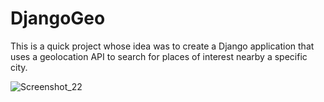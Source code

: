 # DjangoGeo

This is a quick project whose idea was to create a Django application that uses a geolocation API to search for places of interest nearby a specific city.

![Screenshot_22](https://user-images.githubusercontent.com/52802728/181644266-23e7ff06-6676-41c3-bc1e-bf47d7099330.png)
